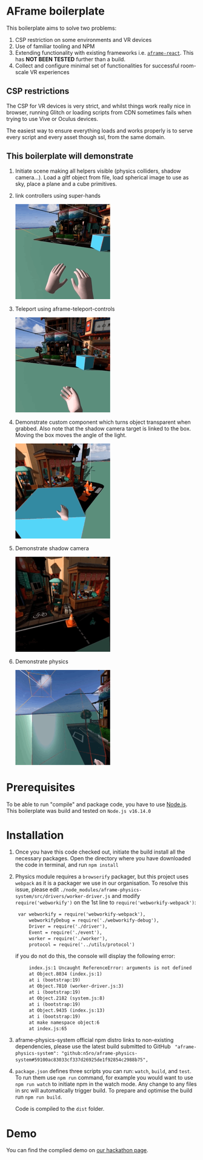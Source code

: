 # AFrame boilerplate

This boilerplate aims to solve two problems:

1. CSP restriction on some environments and VR devices
1. Use of familiar tooling and NPM
1. Extending functionality with existing frameworks i.e. [`aframe-react`](https://github.com/supermedium/aframe-react#readme). This has **NOT BEEN TESTED** further than a build.
1. Collect and configure minimal set of functionalities for successful room-scale VR experiences

## CSP restrictions
The CSP for VR devices is very strict, and whilst things work really nice in browser, running Glitch or loading scripts from CDN sometimes fails when trying to use Vive or Oculus devices.

The easiest way to ensure everything loads and works properly is to serve every script and every asset though ssl, from the same domain.

## This boilerplate will demonstrate

1. Initiate scene making all helpers visible (physics colliders, shadow camera...). Load a gltf object from file, load spherical image to use as sky, place a plane and a cube primitives. 
1. link controllers using super-hands

    ![super-hands](readme_assets/aframe2.gif)
        
1. Teleport using aframe-teleport-controls

    ![super-hands](readme_assets/aframe.gif)
1. Demonstrate custom component which turns object transparent when grabbed. Also note that the shadow camera target is linked to the box. Moving the box moves the angle of the light.

    ![super-hands](readme_assets/aframe3.gif)
1. Demonstrate shadow camera

    ![super-hands](readme_assets/aframe4.gif)
1. Demonstrate physics

    ![super-hands](readme_assets/aframe5.gif)



# Prerequisites

To be able to run "compile" and package code, you have to use [Node.js](https://nodejs.dev/). This boilerplate was build and tested on `Node.js v16.14.0`

# Installation

1. Once you have this code checked out, initiate the build install all the necessary packages. Open the directory where you have downloaded the code in terminal, and run `npm install`
1. Physics module requires a `browserify` packager, but this project uses `webpack` as it is a packager we use in our organisation. To resolve this issue, please edit `./node_modules/aframe-physics-system/src/drivers/worker-driver.js` and modify `require('webworkify')` on the 1st line to `require('webworkify-webpack')`:
        
    <!-- language: lang-js -->
        var webworkify = require('webworkify-webpack'),
            webworkifyDebug = require('./webworkify-debug'),
            Driver = require('./driver'),
            Event = require('./event'),
            worker = require('./worker'),
            protocol = require('../utils/protocol')
    
    if you do not do this, the console will display the following error:

            index.js:1 Uncaught ReferenceError: arguments is not defined
            at Object.8034 (index.js:1)
            at i (bootstrap:19)
            at Object.7810 (worker-driver.js:3)
            at i (bootstrap:19)
            at Object.2182 (system.js:8)
            at i (bootstrap:19)
            at Object.9435 (index.js:13)
            at i (bootstrap:19)
            at make namespace object:6
            at index.js:65
1. aframe-physics-system official npm distro links to non-existing dependencies, please use the latest build submitted to GitHub ` "aframe-physics-system": "github:n5ro/aframe-physics-system#59100ac83033cf337d26925de1f92854c2988b75",`
1. `package.json` defines three scripts you can run: `watch`, `build`, and `test`. To run them use `npm run` command, for example you would want to use `npm run watch` to initiate npm in the watch mode. Any change to any files in src will automatically trigger build. To prepare and optimise the build run `npm run build`.  

    Code is compiled to the `dist` folder.

# Demo
You can find the complied demo on [our hackathon page](https://zonehackvr.z33.web.core.windows.net/awp/index.html).